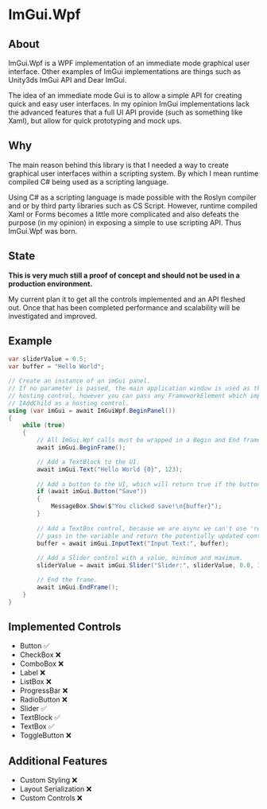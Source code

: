 # ImGui.Wpf

## About

ImGui.Wpf is a WPF implementation of an immediate mode graphical user interface. Other examples of ImGui implementations are things such as Unity3ds ImGui API and Dear ImGui.

The idea of an immediate mode Gui is to allow a simple API for creating quick and easy user interfaces. In my opinion ImGui implementations lack the advanced features that a full UI API provide (such as something like Xaml), but allow for quick prototyping and mock ups.

## Why

The main reason behind this library is that I needed a way to create graphical user interfaces within a scripting system. By which I mean runtime compiled C# being used as a scripting language. 

Using C# as a scripting language is made possible with the Roslyn compiler and or by third party libraries such as CS Script. However, runtime compiled Xaml or Forms becomes a little more complicated and also defeats the purpose (in my opinion) in exposing a simple to use scripting API. Thus ImGui.Wpf was born.

## State

**This is very much still a proof of concept and should not be used in a production environment.**

My current plan it to get all the controls implemented and an API fleshed out. Once that has been completed performance and scalability will be investigated and improved.

## Example

```csharp
var sliderValue = 0.5;
var buffer = "Hello World";

// Create an instance of an imGui panel.
// If no parameter is passed, the main application window is used as the
// hosting control, however you can pass any FrameworkElement which implements
// IAddChild as a hosting control.
using (var imGui = await ImGuiWpf.BeginPanel())
{
    while (true)
    {
        // All ImGui.Wpf calls must be wrapped in a Begin and End frame.
        await imGui.BeginFrame();

        // Add a TextBlock to the UI.
        await imGui.Text("Hello World {0}", 123);
        
        // Add a button to the UI, which will return true if the button was clicked.
        if (await imGui.Button("Save"))
        {
            MessageBox.Show($"You clicked save!\n{buffer}");
        }
        
        // Add a TextBox control, because we are async we can't use 'ref' so have to 
        // pass in the variable and return the potentially updated contents.
        buffer = await imGui.InputText("Input Text:", buffer);
        
        // Add a Slider control with a value, minimum and maximum.
        sliderValue = await imGui.Slider("Slider:", sliderValue, 0.0, 1.0);

        // End the frame.
        await imGui.EndFrame();
    }
}
```

## Implemented Controls

 * Button :white_check_mark:
 * CheckBox :x:
 * ComboBox :x:
 * Label :x:
 * ListBox :x:
 * ProgressBar :x:
 * RadioButton :x:
 * Slider :white_check_mark:
 * TextBlock :white_check_mark:
 * TextBox :white_check_mark:
 * ToggleButton :x:

## Additional Features

 * Custom Styling :x:
 * Layout Serialization :x:
 * Custom Controls :x:
